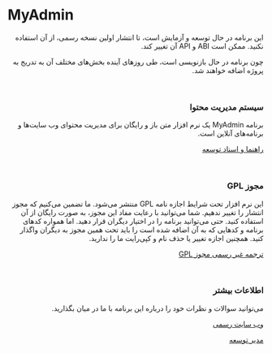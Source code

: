 # MyAdmin

<p dir="rtl">
این برنامه در حال توسعه و آزمایش است، تا انتشار اولین نسخه رسمی، از آن استفاده نکنید. ممکن است ABI و API آن تغییر کند.
</p>
<p dir="rtl">
چون برنامه در حال بازنویسی است، طی روزهای آینده بخش‌های مختلف آن به تدریج به پروژه اضافه خواهند شد.
</p>

<br>

<h3 dir="rtl">سیستم مدیریت محتوا</h3>

<p dir="rtl">
برنامه MyAdmin یک نرم افزار متن باز و رایگان برای مدیریت محتوای وب سایت‌ها و برنامه‌های آنلاین است.
</p>
<p dir="rtl">
<a href="https://www.persianicon.com/myadmin/docs">راهنما و اسناد توسعه</a>
</p>

<br>

<h3 dir="rtl">مجوز GPL</h3>
<p dir="rtl">این نرم افزار تحت شرایط اجازه نامه GPL منتشر می‌شود. ما تضمین می‌کنیم که مجوز انتشار را تغییر ندهیم. شما می‌توانید با رعایت مفاد این مجوز،  به صورت رایگان از آن استفاده کنید. حتی می‌توانید برنامه را در اختیار دیگران قرار دهید. اما همواره کدهای برنامه و کدهایی که به آن اضافه شده است را باید تحت همین مجوز به دیگران واگذار کنید. همچنین اجازه تغییر یا حذف نام و کپی‌رایت ما را ندارید.<p>
<p dir="rtl">
<a href="https://www.persianicon.com/gpl2-fa.html">ترجمه غیر رسمی مجوز GPL</a>
</p>

<br>

<h3 dir="rtl">اطلاعات بیشتر</h3>
<p dir="rtl">
می‌توانید سوالات و نظرات خود را درباره این برنامه با ما در میان بگذارید.
</p>

<p dir="rtl">
<a href="https://www.persianicon.com/myadmin">وب سایت رسمی</a>
</p>
<p dir="rtl">
<a href="https://twitter.com/ali_bakhtiar">مدیر توسعه</a>
</p>